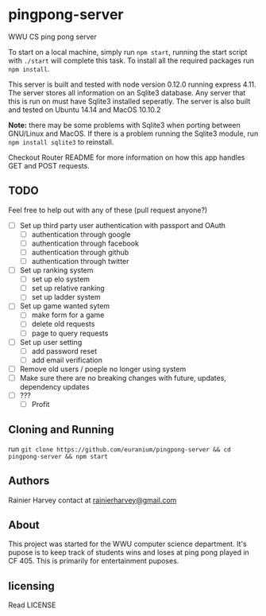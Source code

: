 # pingpong-server
WWU CS ping pong server

To start on a local machine, simply run `npm start`, running the start script with `./start` will complete this task. To install all the required packages run `npm install`. 

This server is built and tested with node version 0.12.0 running express 4.11. The server stores all information on an Sqlite3 database. 
Any server that this is run on must have Sqlite3 installed seperatly. The server is also built and tested on Ubuntu 14.14 and MacOS 10.10.2

**Note:** there may be some problems with Sqlite3 when porting between GNU/Linux and MacOS. If there is a problem running the Sqlite3 module, run `npm install sqlite3` to reinstall.

Checkout Router README for more information on how this app handles GET and POST requests.

## TODO
Feel free to help out with any of these (pull request anyone?)
- [ ] Set up third party user authentication with passport and OAuth
	- [ ] authentication through google
	- [ ] authentication through facebook
	- [ ] authentication through github
	- [ ] authentication through twitter
- [ ] Set up ranking system
	- [ ] set up elo system
	- [ ] set up relative ranking
	- [ ] set up ladder system
- [ ] Set up game wanted sytem
	- [ ] make form for a game
	- [ ] delete old requests
	- [ ] page to query requests
- [ ] Set up user setting
	- [ ] add password reset
	- [ ] add email verification
- [ ] Remove old users / poeple no longer using system
- [ ] Make sure there are no breaking changes with future, updates,  dependency updates
- [ ] ???
    - [ ] Profit

## Cloning and Running
run `git clone https://github.com/euranium/pingpong-server && cd pingpong-server && npm start`

## Authors
Rainier Harvey
	contact at rainierharvey@gmail.com

## About
This project was started for the WWU computer science department. It's pupose is to keep track of students wins and loses at ping pong played in CF 405.
This is primarily for entertainment puposes.

## licensing
Read LICENSE
